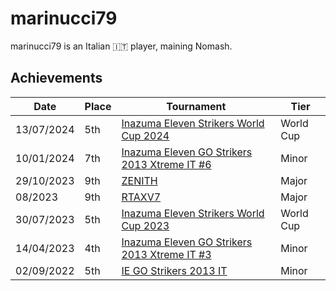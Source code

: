 # marinucci79

marinucci79 is an Italian :it: player, maining Nomash.

## Achievements

|Date|Place|Tournament|Tier|
|-|-|-|-|
| 13/07/2024 | 5th | [Inazuma Eleven Strikers World Cup 2024](../../tournaments/worldcup24.md) | World Cup |
| 10/01/2024 | 7th | [Inazuma Eleven GO Strikers 2013 Xtreme IT #6](../../tournaments/italia/it6.md) | Minor |
| 29/10/2023 | 9th | [ZENITH](../../tournaments/misc/zenith1.md) | Major |
| 08/2023 | 9th | [RTAXV7](../../tournaments/rtaxv/rtaxv7.md) | Major |
| 30/07/2023 | 5th | [Inazuma Eleven Strikers World Cup 2023](../../tournaments/worldcup23.md) | World Cup |
| 14/04/2023 | 4th | [Inazuma Eleven GO Strikers 2013 Xtreme IT #3](../../tournaments/italia/it3.md) | Minor |
| 02/09/2022 | 5th | [IE GO Strikers 2013 IT](../../tournaments/italia/it0.md) | Minor |
